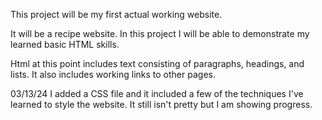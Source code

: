 This project will be my first actual working website.

It will be a recipe website.
In this project I will be able to demonstrate my learned basic HTML skills.

Html at this point includes text consisting of paragraphs, headings, and lists. It also includes working links to other pages.

03/13/24 I added a CSS file and it included a few of the techniques I've learned to style the website. It still isn't pretty but I am showing progress.